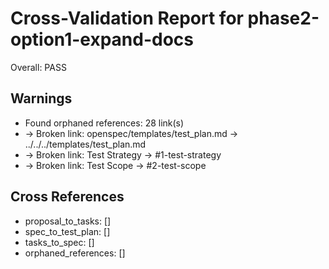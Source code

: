 # Cross-Validation Report for phase2-option1-expand-docs

Overall: PASS


## Warnings

- Found orphaned references: 28 link(s)
-   → Broken link: openspec/templates/test_plan.md → ../../../templates/test_plan.md
-   → Broken link: Test Strategy → #1-test-strategy
-   → Broken link: Test Scope → #2-test-scope

## Cross References

- proposal_to_tasks: []
- spec_to_test_plan: []
- tasks_to_spec: []
- orphaned_references: []
